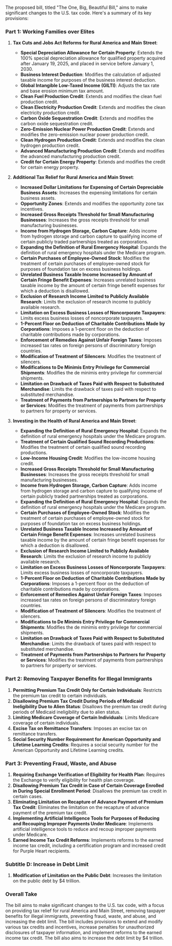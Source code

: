 The proposed bill, titled "The One, Big, Beautiful Bill," aims to make significant changes to the U.S. tax code. Here's a summary of its key provisions:

### Part 1: Working Families over Elites
1. **Tax Cuts and Jobs Act Reforms for Rural America and Main Street**:
   - **Special Depreciation Allowance for Certain Property**: Extends the 100% special depreciation allowance for qualified property acquired after January 19, 2025, and placed in service before January 1, 2030.
   - **Business Interest Deduction**: Modifies the calculation of adjusted taxable income for purposes of the business interest deduction.
   - **Global Intangible Low-Taxed Income (GILTI)**: Adjusts the tax rate and base erosion minimum tax amount.
   - **Clean Fuel Production Credit**: Extends and modifies the clean fuel production credit.
   - **Clean Electricity Production Credit**: Extends and modifies the clean electricity production credit.
   - **Carbon Oxide Sequestration Credit**: Extends and modifies the carbon oxide sequestration credit.
   - **Zero-Emission Nuclear Power Production Credit**: Extends and modifies the zero-emission nuclear power production credit.
   - **Clean Hydrogen Production Credit**: Extends and modifies the clean hydrogen production credit.
   - **Advanced Manufacturing Production Credit**: Extends and modifies the advanced manufacturing production credit.
   - **Credit for Certain Energy Property**: Extends and modifies the credit for certain energy property.

2. **Additional Tax Relief for Rural America and Main Street**:
   - **Increased Dollar Limitations for Expensing of Certain Depreciable Business Assets**: Increases the expensing limitations for certain business assets.
   - **Opportunity Zones**: Extends and modifies the opportunity zone tax incentives.
   - **Increased Gross Receipts Threshold for Small Manufacturing Businesses**: Increases the gross receipts threshold for small manufacturing businesses.
   - **Income from Hydrogen Storage, Carbon Capture**: Adds income from hydrogen storage and carbon capture to qualifying income of certain publicly traded partnerships treated as corporations.
   - **Expanding the Definition of Rural Emergency Hospital**: Expands the definition of rural emergency hospitals under the Medicare program.
   - **Certain Purchases of Employee-Owned Stock**: Modifies the treatment of certain purchases of employee-owned stock for purposes of foundation tax on excess business holdings.
   - **Unrelated Business Taxable Income Increased by Amount of Certain Fringe Benefit Expenses**: Increases unrelated business taxable income by the amount of certain fringe benefit expenses for which a deduction is disallowed.
   - **Exclusion of Research Income Limited to Publicly Available Research**: Limits the exclusion of research income to publicly available research.
   - **Limitation on Excess Business Losses of Noncorporate Taxpayers**: Limits excess business losses of noncorporate taxpayers.
   - **1-Percent Floor on Deduction of Charitable Contributions Made by Corporations**: Imposes a 1-percent floor on the deduction of charitable contributions made by corporations.
   - **Enforcement of Remedies Against Unfair Foreign Taxes**: Imposes increased tax rates on foreign persons of discriminatory foreign countries.
   - **Modification of Treatment of Silencers**: Modifies the treatment of silencers.
   - **Modifications to De Minimis Entry Privilege for Commercial Shipments**: Modifies the de minimis entry privilege for commercial shipments.
   - **Limitation on Drawback of Taxes Paid with Respect to Substituted Merchandise**: Limits the drawback of taxes paid with respect to substituted merchandise.
   - **Treatment of Payments from Partnerships to Partners for Property or Services**: Modifies the treatment of payments from partnerships to partners for property or services.

3. **Investing in the Health of Rural America and Main Street**:
   - **Expanding the Definition of Rural Emergency Hospital**: Expands the definition of rural emergency hospitals under the Medicare program.
   - **Treatment of Certain Qualified Sound Recording Productions**: Modifies the treatment of certain qualified sound recording productions.
   - **Low-Income Housing Credit**: Modifies the low-income housing credit.
   - **Increased Gross Receipts Threshold for Small Manufacturing Businesses**: Increases the gross receipts threshold for small manufacturing businesses.
   - **Income from Hydrogen Storage, Carbon Capture**: Adds income from hydrogen storage and carbon capture to qualifying income of certain publicly traded partnerships treated as corporations.
   - **Expanding the Definition of Rural Emergency Hospital**: Expands the definition of rural emergency hospitals under the Medicare program.
   - **Certain Purchases of Employee-Owned Stock**: Modifies the treatment of certain purchases of employee-owned stock for purposes of foundation tax on excess business holdings.
   - **Unrelated Business Taxable Income Increased by Amount of Certain Fringe Benefit Expenses**: Increases unrelated business taxable income by the amount of certain fringe benefit expenses for which a deduction is disallowed.
   - **Exclusion of Research Income Limited to Publicly Available Research**: Limits the exclusion of research income to publicly available research.
   - **Limitation on Excess Business Losses of Noncorporate Taxpayers**: Limits excess business losses of noncorporate taxpayers.
   - **1-Percent Floor on Deduction of Charitable Contributions Made by Corporations**: Imposes a 1-percent floor on the deduction of charitable contributions made by corporations.
   - **Enforcement of Remedies Against Unfair Foreign Taxes**: Imposes increased tax rates on foreign persons of discriminatory foreign countries.
   - **Modification of Treatment of Silencers**: Modifies the treatment of silencers.
   - **Modifications to De Minimis Entry Privilege for Commercial Shipments**: Modifies the de minimis entry privilege for commercial shipments.
   - **Limitation on Drawback of Taxes Paid with Respect to Substituted Merchandise**: Limits the drawback of taxes paid with respect to substituted merchandise.
   - **Treatment of Payments from Partnerships to Partners for Property or Services**: Modifies the treatment of payments from partnerships to partners for property or services.

### Part 2: Removing Taxpayer Benefits for Illegal Immigrants
1. **Permitting Premium Tax Credit Only for Certain Individuals**: Restricts the premium tax credit to certain individuals.
2. **Disallowing Premium Tax Credit During Periods of Medicaid Ineligibility Due to Alien Status**: Disallows the premium tax credit during periods of Medicaid ineligibility due to alien status.
3. **Limiting Medicare Coverage of Certain Individuals**: Limits Medicare coverage of certain individuals.
4. **Excise Tax on Remittance Transfers**: Imposes an excise tax on remittance transfers.
5. **Social Security Number Requirement for American Opportunity and Lifetime Learning Credits**: Requires a social security number for the American Opportunity and Lifetime Learning credits.

### Part 3: Preventing Fraud, Waste, and Abuse
1. **Requiring Exchange Verification of Eligibility for Health Plan**: Requires the Exchange to verify eligibility for health plan coverage.
2. **Disallowing Premium Tax Credit in Case of Certain Coverage Enrolled in During Special Enrollment Period**: Disallows the premium tax credit in certain cases.
3. **Eliminating Limitation on Recapture of Advance Payment of Premium Tax Credit**: Eliminates the limitation on the recapture of advance payment of the premium tax credit.
4. **Implementing Artificial Intelligence Tools for Purposes of Reducing and Recouping Improper Payments Under Medicare**: Implements artificial intelligence tools to reduce and recoup improper payments under Medicare.
5. **Earned Income Tax Credit Reforms**: Implements reforms to the earned income tax credit, including a certification program and increased credit for Purple Heart recipients.

### Subtitle D: Increase in Debt Limit
1. **Modification of Limitation on the Public Debt**: Increases the limitation on the public debt by $4 trillion.

### Overall Take
The bill aims to make significant changes to the U.S. tax code, with a focus on providing tax relief for rural America and Main Street, removing taxpayer benefits for illegal immigrants, preventing fraud, waste, and abuse, and increasing the debt limit. The bill includes provisions to extend and modify various tax credits and incentives, increase penalties for unauthorized disclosures of taxpayer information, and implement reforms to the earned income tax credit. The bill also aims to increase the debt limit by $4 trillion.
